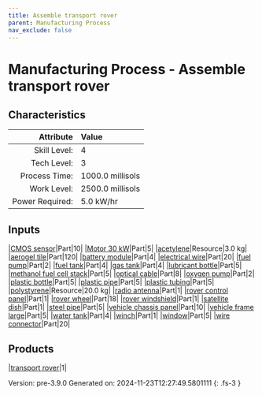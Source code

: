 ```yaml
---
title: Assemble transport rover
parent: Manufacturing Process
nav_exclude: false
---
```

# Manufacturing Process - Assemble transport rover


## Characteristics

| Attribute      | Value |
|--------:|:------|
|Skill Level:|4|
|Tech Level:|3|
|Process Time:|1000.0 millisols|
|Work Level:|2500.0 millisols|
|Power Required:|5.0 kW/hr|

## Inputs

|[CMOS sensor](../part/cmos-sensor.html)|Part|10|
|[Motor 30 kW](../part/motor-30-kw.html)|Part|5|
|[acetylene](../resource/acetylene.html)|Resource|3.0 kg|
|[aerogel tile](../part/aerogel-tile.html)|Part|120|
|[battery module](../part/battery-module.html)|Part|4|
|[electrical wire](../part/electrical-wire.html)|Part|20|
|[fuel pump](../part/fuel-pump.html)|Part|2|
|[fuel tank](../part/fuel-tank.html)|Part|4|
|[gas tank](../part/gas-tank.html)|Part|4|
|[lubricant bottle](../part/lubricant-bottle.html)|Part|5|
|[methanol fuel cell stack](../part/methanol-fuel-cell-stack.html)|Part|5|
|[optical cable](../part/optical-cable.html)|Part|8|
|[oxygen pump](../part/oxygen-pump.html)|Part|2|
|[plastic bottle](../part/plastic-bottle.html)|Part|5|
|[plastic pipe](../part/plastic-pipe.html)|Part|5|
|[plastic tubing](../part/plastic-tubing.html)|Part|5|
|[polystyrene](../resource/polystyrene.html)|Resource|20.0 kg|
|[radio antenna](../part/radio-antenna.html)|Part|1|
|[rover control panel](../part/rover-control-panel.html)|Part|1|
|[rover wheel](../part/rover-wheel.html)|Part|18|
|[rover windshield](../part/rover-windshield.html)|Part|1|
|[satellite dish](../part/satellite-dish.html)|Part|1|
|[steel pipe](../part/steel-pipe.html)|Part|5|
|[vehicle chassis panel](../part/vehicle-chassis-panel.html)|Part|10|
|[vehicle frame large](../part/vehicle-frame-large.html)|Part|5|
|[water tank](../part/water-tank.html)|Part|4|
|[winch](../part/winch.html)|Part|1|
|[window](../part/window.html)|Part|5|
|[wire connector](../part/wire-connector.html)|Part|20|

## Products

|[transport rover](../vehicle/transport-rover.html)|1|


Version: pre-3.9.0 Generated on: 2024-11-23T12:27:49.5801111
{: .fs-3 }

